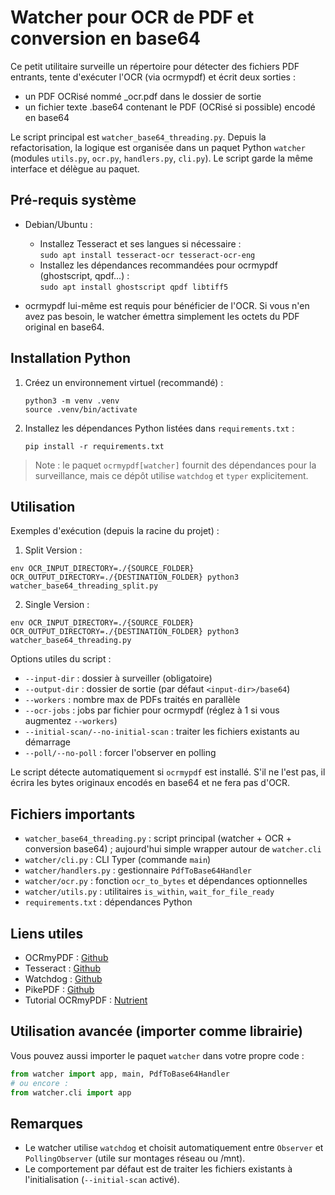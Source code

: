 # Watcher pour OCR de PDF et conversion en base64

Ce petit utilitaire surveille un répertoire pour détecter des fichiers PDF entrants, tente d'exécuter l'OCR (via ocrmypdf) et écrit deux sorties :

- un PDF OCRisé nommé <nom>\_ocr.pdf dans le dossier de sortie
- un fichier texte <nom>.base64 contenant le PDF (OCRisé si possible) encodé en base64

Le script principal est `watcher_base64_threading.py`.
Depuis la refactorisation, la logique est organisée dans un paquet Python `watcher` (modules `utils.py`, `ocr.py`, `handlers.py`, `cli.py`). Le script garde la même interface et délègue au paquet.

## Pré-requis système

- Debian/Ubuntu :

  - Installez Tesseract et ses langues si nécessaire : <br>
    `sudo apt install tesseract-ocr tesseract-ocr-eng`
  - Installez les dépendances recommandées pour ocrmypdf (ghostscript, qpdf...) : <br>
    `sudo apt install ghostscript qpdf libtiff5`

- ocrmypdf lui-même est requis pour bénéficier de l'OCR. Si vous n'en avez pas besoin, le watcher émettra simplement les octets du PDF original en base64.

## Installation Python

1. Créez un environnement virtuel (recommandé) :

   `python3 -m venv .venv` <br>
   `source .venv/bin/activate`

2. Installez les dépendances Python listées dans `requirements.txt` :

   `pip install -r requirements.txt`

> Note : le paquet `ocrmypdf[watcher]` fournit des dépendances pour la surveillance, mais ce dépôt utilise `watchdog` et `typer` explicitement.

## Utilisation

Exemples d'exécution (depuis la racine du projet) :

1. Split Version : 
```
env OCR_INPUT_DIRECTORY=./{SOURCE_FOLDER} OCR_OUTPUT_DIRECTORY=./{DESTINATION_FOLDER} python3 watcher_base64_threading_split.py
```


2. Single Version : 
```
env OCR_INPUT_DIRECTORY=./{SOURCE_FOLDER} OCR_OUTPUT_DIRECTORY=./{DESTINATION_FOLDER} python3 watcher_base64_threading.py
```

Options utiles du script :

- `--input-dir` : dossier à surveiller (obligatoire)
- `--output-dir` : dossier de sortie (par défaut `<input-dir>/base64`)
- `--workers` : nombre max de PDFs traités en parallèle
- `--ocr-jobs` : jobs par fichier pour ocrmypdf (réglez à 1 si vous augmentez `--workers`)
- `--initial-scan/--no-initial-scan` : traiter les fichiers existants au démarrage
- `--poll/--no-poll` : forcer l'observer en polling

Le script détecte automatiquement si `ocrmypdf` est installé. S'il ne l'est pas, il écrira les bytes originaux encodés en base64 et ne fera pas d'OCR.

## Fichiers importants

- `watcher_base64_threading.py` : script principal (watcher + OCR + conversion base64) ; aujourd'hui simple wrapper autour de `watcher.cli`
- `watcher/cli.py` : CLI Typer (commande `main`)
- `watcher/handlers.py` : gestionnaire `PdfToBase64Handler`
- `watcher/ocr.py` : fonction `ocr_to_bytes` et dépendances optionnelles
- `watcher/utils.py` : utilitaires `is_within`, `wait_for_file_ready`
- `requirements.txt` : dépendances Python

## Liens utiles

- OCRmyPDF : [Github](https://github.com/ocrmypdf/OCRmyPDF)
- Tesseract : [Github](https://github.com/tesseract-ocr/tesseract)
- Watchdog : [Github](https://github.com/gorakhargosh/watchdog)
- PikePDF : [Github](https://github.com/pikepdf/pikepdf)
- Tutorial OCRmyPDF : [Nutrient](https://www.nutrient.io/blog/how-to-ocr-pdfs-in-linux/)

## Utilisation avancée (importer comme librairie)

Vous pouvez aussi importer le paquet `watcher` dans votre propre code :

```python
from watcher import app, main, PdfToBase64Handler
# ou encore :
from watcher.cli import app
```

## Remarques

- Le watcher utilise `watchdog` et choisit automatiquement entre `Observer` et `PollingObserver` (utile sur montages réseau ou /mnt).
- Le comportement par défaut est de traiter les fichiers existants à l'initialisation (`--initial-scan` activé).
